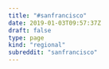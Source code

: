 ```yaml
---
title: "#sanfrancisco"
date: 2019-01-03T09:57:37Z
draft: false
type: page
kind: "regional"
subreddit: "sanfrancisco"
---
```

